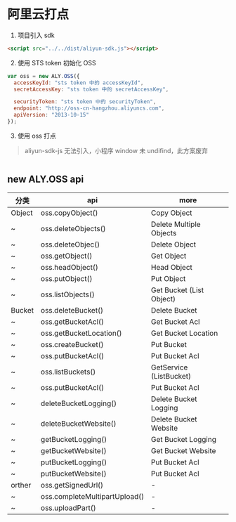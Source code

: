 # 阿里云打点

1. 项目引入 sdk

```html
<script src="../../dist/aliyun-sdk.js"></script>
```

2. 使用 STS token 初始化 OSS

```js
var oss = new ALY.OSS({
  accessKeyId: "sts token 中的 accessKeyId",
  secretAccessKey: "sts token 中的 secretAccessKey",

  securityToken: "sts token 中的 securityToken",
  endpoint: "http://oss-cn-hangzhou.aliyuncs.com",
  apiVersion: "2013-10-15"
});
```

3. 使用 oss 打点

> aliyun-sdk-js 无法引入，小程序 window 未 undifind，此方案废弃

```js
```

## new ALY.OSS api

| 分类   | api                           | more                     |
| ------ | ----------------------------- | ------------------------ |
| Object | oss.copyObject()              | Copy Object              |
| ~      | oss.deleteObjects()           | Delete Multiple Objects  |
| ~      | oss.deleteObjec()             | Delete Object            |
| ~      | oss.getObject()               | Get Object               |
| ~      | oss.headObject()              | Head Object              |
| ~      | oss.putObject()               | Put Object               |
| ~      | oss.listObjects()             | Get Bucket (List Object) |
| Bucket | oss.deleteBucket()            | Delete Bucket            |
| ~      | oss.getBucketAcl()            | Get Bucket Acl           |
| ~      | oss.getBucketLocation()       | Get Bucket Location      |
| ~      | oss.createBucket()            | Put Bucket               |
| ~      | oss.putBucketAcl()            | Put Bucket Acl           |
| ~      | oss.listBuckets()             | GetService (ListBucket)  |
| ~      | oss.putBucketAcl()            | Put Bucket Acl           |
| ~      | deleteBucketLogging()         | Delete Bucket Logging    |
| ~      | deleteBucketWebsite()         | Delete Bucket Website    |
| ~      | getBucketLogging()            | Get Bucket Logging       |
| ~      | getBucketWebsite()            | Get Bucket Website       |
| ~      | putBucketLogging()            | Put Bucket Acl           |
| ~      | putBucketWebsite()            | Put Bucket Acl           |
| orther | oss.getSignedUrl()            | -                        |
| ~      | oss.completeMultipartUpload() | -                        |
| ~      | oss.uploadPart()              | -                        |